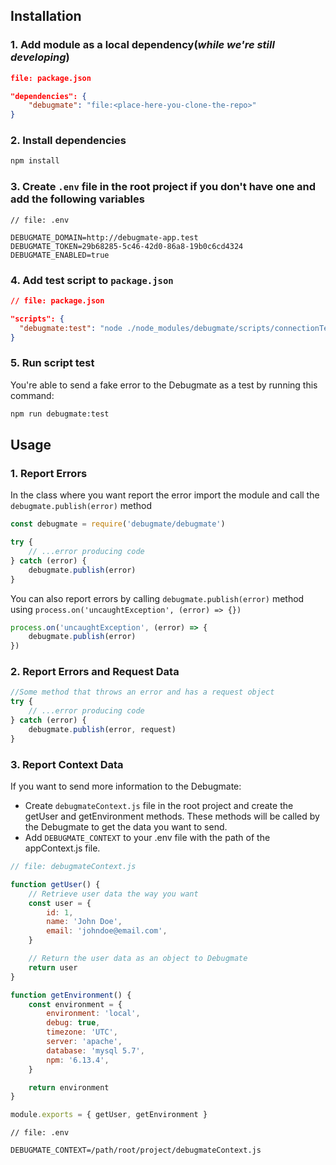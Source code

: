 ## Installation

### 1. Add module as a local dependency(_while we're still developing_)
```json
file: package.json

"dependencies": {
    "debugmate": "file:<place-here-you-clone-the-repo>"
}
```

### 2. Install dependencies
```bash
npm install
```

### 3. Create `.env` file in the root project if you don't have one and add the following variables
```.env
// file: .env

DEBUGMATE_DOMAIN=http://debugmate-app.test
DEBUGMATE_TOKEN=29b68285-5c46-42d0-86a8-19b0c6cd4324
DEBUGMATE_ENABLED=true
```
### 4. Add test script to `package.json`
```json
// file: package.json

"scripts": {
  "debugmate:test": "node ./node_modules/debugmate/scripts/connectionTest.js"
}
```

### 5. Run script test
You're able to send a fake error to the Debugmate as a test by running this command:
```bash
npm run debugmate:test
```

## Usage

### 1. Report Errors
In the class where you want report the error import the module and call the `debugmate.publish(error)` method
```js
const debugmate = require('debugmate/debugmate')

try {
    // ...error producing code
} catch (error) {
    debugmate.publish(error)
}
```

You can also report errors by calling `debugmate.publish(error)` method using `process.on('uncaughtException', (error) => {})`
```js
process.on('uncaughtException', (error) => {
    debugmate.publish(error)
})
```

### 2. Report Errors and Request Data
```js
//Some method that throws an error and has a request object
try {
    // ...error producing code
} catch (error) {
    debugmate.publish(error, request)
}
```
### 3. Report Context Data
If you want to send more information to the Debugmate:<br>
- Create `debugmateContext.js` file in the root project and create the getUser and getEnvironment methods. These methods will be called by the Debugmate to get the data you want to send.
- Add `DEBUGMATE_CONTEXT` to your .env file with the path of the appContext.js file.<br>

```js
// file: debugmateContext.js

function getUser() {
    // Retrieve user data the way you want
    const user = {
        id: 1,
        name: 'John Doe',
        email: 'johndoe@email.com',
    }

    // Return the user data as an object to Debugmate
    return user
}

function getEnvironment() {
    const environment = {
        environment: 'local',
        debug: true,
        timezone: 'UTC',
        server: 'apache',
        database: 'mysql 5.7',
        npm: '6.13.4',
    }

    return environment
}

module.exports = { getUser, getEnvironment }

```

```.env
// file: .env

DEBUGMATE_CONTEXT=/path/root/project/debugmateContext.js
```
